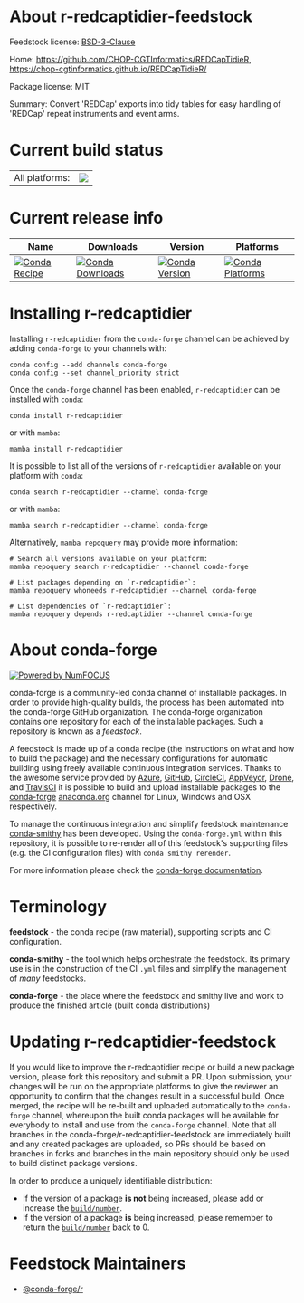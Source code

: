 About r-redcaptidier-feedstock
==============================

Feedstock license: [BSD-3-Clause](https://github.com/conda-forge/r-redcaptidier-feedstock/blob/main/LICENSE.txt)

Home: https://github.com/CHOP-CGTInformatics/REDCapTidieR, https://chop-cgtinformatics.github.io/REDCapTidieR/

Package license: MIT

Summary: Convert 'REDCap' exports into tidy tables for easy handling of 'REDCap' repeat instruments and event arms.

Current build status
====================


<table><tr><td>All platforms:</td>
    <td>
      <a href="https://dev.azure.com/conda-forge/feedstock-builds/_build/latest?definitionId=18286&branchName=main">
        <img src="https://dev.azure.com/conda-forge/feedstock-builds/_apis/build/status/r-redcaptidier-feedstock?branchName=main">
      </a>
    </td>
  </tr>
</table>

Current release info
====================

| Name | Downloads | Version | Platforms |
| --- | --- | --- | --- |
| [![Conda Recipe](https://img.shields.io/badge/recipe-r--redcaptidier-green.svg)](https://anaconda.org/conda-forge/r-redcaptidier) | [![Conda Downloads](https://img.shields.io/conda/dn/conda-forge/r-redcaptidier.svg)](https://anaconda.org/conda-forge/r-redcaptidier) | [![Conda Version](https://img.shields.io/conda/vn/conda-forge/r-redcaptidier.svg)](https://anaconda.org/conda-forge/r-redcaptidier) | [![Conda Platforms](https://img.shields.io/conda/pn/conda-forge/r-redcaptidier.svg)](https://anaconda.org/conda-forge/r-redcaptidier) |

Installing r-redcaptidier
=========================

Installing `r-redcaptidier` from the `conda-forge` channel can be achieved by adding `conda-forge` to your channels with:

```
conda config --add channels conda-forge
conda config --set channel_priority strict
```

Once the `conda-forge` channel has been enabled, `r-redcaptidier` can be installed with `conda`:

```
conda install r-redcaptidier
```

or with `mamba`:

```
mamba install r-redcaptidier
```

It is possible to list all of the versions of `r-redcaptidier` available on your platform with `conda`:

```
conda search r-redcaptidier --channel conda-forge
```

or with `mamba`:

```
mamba search r-redcaptidier --channel conda-forge
```

Alternatively, `mamba repoquery` may provide more information:

```
# Search all versions available on your platform:
mamba repoquery search r-redcaptidier --channel conda-forge

# List packages depending on `r-redcaptidier`:
mamba repoquery whoneeds r-redcaptidier --channel conda-forge

# List dependencies of `r-redcaptidier`:
mamba repoquery depends r-redcaptidier --channel conda-forge
```


About conda-forge
=================

[![Powered by
NumFOCUS](https://img.shields.io/badge/powered%20by-NumFOCUS-orange.svg?style=flat&colorA=E1523D&colorB=007D8A)](https://numfocus.org)

conda-forge is a community-led conda channel of installable packages.
In order to provide high-quality builds, the process has been automated into the
conda-forge GitHub organization. The conda-forge organization contains one repository
for each of the installable packages. Such a repository is known as a *feedstock*.

A feedstock is made up of a conda recipe (the instructions on what and how to build
the package) and the necessary configurations for automatic building using freely
available continuous integration services. Thanks to the awesome service provided by
[Azure](https://azure.microsoft.com/en-us/services/devops/), [GitHub](https://github.com/),
[CircleCI](https://circleci.com/), [AppVeyor](https://www.appveyor.com/),
[Drone](https://cloud.drone.io/welcome), and [TravisCI](https://travis-ci.com/)
it is possible to build and upload installable packages to the
[conda-forge](https://anaconda.org/conda-forge) [anaconda.org](https://anaconda.org/)
channel for Linux, Windows and OSX respectively.

To manage the continuous integration and simplify feedstock maintenance
[conda-smithy](https://github.com/conda-forge/conda-smithy) has been developed.
Using the ``conda-forge.yml`` within this repository, it is possible to re-render all of
this feedstock's supporting files (e.g. the CI configuration files) with ``conda smithy rerender``.

For more information please check the [conda-forge documentation](https://conda-forge.org/docs/).

Terminology
===========

**feedstock** - the conda recipe (raw material), supporting scripts and CI configuration.

**conda-smithy** - the tool which helps orchestrate the feedstock.
                   Its primary use is in the construction of the CI ``.yml`` files
                   and simplify the management of *many* feedstocks.

**conda-forge** - the place where the feedstock and smithy live and work to
                  produce the finished article (built conda distributions)


Updating r-redcaptidier-feedstock
=================================

If you would like to improve the r-redcaptidier recipe or build a new
package version, please fork this repository and submit a PR. Upon submission,
your changes will be run on the appropriate platforms to give the reviewer an
opportunity to confirm that the changes result in a successful build. Once
merged, the recipe will be re-built and uploaded automatically to the
`conda-forge` channel, whereupon the built conda packages will be available for
everybody to install and use from the `conda-forge` channel.
Note that all branches in the conda-forge/r-redcaptidier-feedstock are
immediately built and any created packages are uploaded, so PRs should be based
on branches in forks and branches in the main repository should only be used to
build distinct package versions.

In order to produce a uniquely identifiable distribution:
 * If the version of a package **is not** being increased, please add or increase
   the [``build/number``](https://docs.conda.io/projects/conda-build/en/latest/resources/define-metadata.html#build-number-and-string).
 * If the version of a package **is** being increased, please remember to return
   the [``build/number``](https://docs.conda.io/projects/conda-build/en/latest/resources/define-metadata.html#build-number-and-string)
   back to 0.

Feedstock Maintainers
=====================

* [@conda-forge/r](https://github.com/conda-forge/r/)

